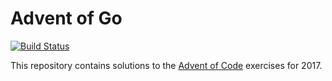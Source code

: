 # Advent of Go

[![Build Status](https://travis-ci.org/dotariel/advent-of-go.svg?branch=master)](https://travis-ci.org/dotariel/advent-of-go)

This repository contains solutions to the [Advent of Code](https://adventofcode.com/2017) exercises for 2017.
